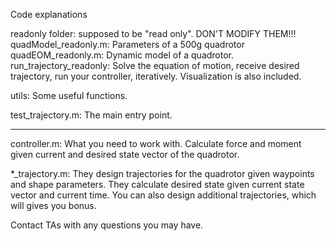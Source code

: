 Code explanations

readonly folder: supposed to be "read only". DON'T MODIFY THEM!!!
    quadModel_readonly.m: Parameters of a 500g quadrotor
    quadEOM_readonly.m: Dynamic model of a quadrotor.
    run_trajectory_readonly: Solve the equation of motion, receive desired trajectory, run your controller, iteratively. Visualization is also included.

utils: Some useful functions.

test_trajectory.m: The main entry point.

-----------------------------------------------------------------------------------------------------------
controller.m: What you need to work with. Calculate force and moment given current and desired state vector of the quadrotor.

*_trajectory.m: They design trajectories for the quadrotor given waypoints and shape parameters. 
They calculate desired state given current state vector and current time. 
You can also design additional trajectories, which will gives you bonus.

Contact TAs with any questions you may have.

